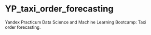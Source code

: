 # YP_taxi_order_forecasting
Yandex Practicum Data Science and Machine Learning Bootcamp: Taxi order forecasting.

